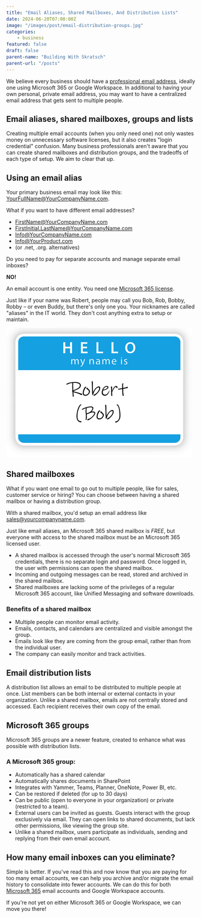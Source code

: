 ```yaml
---
title: "Email Aliases, Shared Mailboxes, And Distribution Lists"
date: 2024-06-20T07:00:00Z
image: "/images/post/email-distribution-groups.jpg"
categories:
    - business
featured: false
draft: false
parent-name: "Building With Skratsch"
parent-url: "/posts"
---
```


We believe every business should have a [professional email address](/business/google-workspace-vs-microsoft-365), ideally one using Microsoft 365 or Google Workspace. In additional to having your own personal, private email address, you may want to have a centralized email address that gets sent to multiple people.

## Email aliases, shared mailboxes, groups and lists

Creating multiple email accounts (when you only need one) not only wastes money on unnecessary software licenses, but it also creates "login credential" confusion. Many business professionals aren't aware that you can create shared mailboxes and distribution groups, and the tradeoffs of each type of setup. We aim to clear that up.

## Using an email alias

Your primary business email may look like this: [YourFullName@YourCompanyName.com](mailto:YourFullName@YourCompanyName.com).

What if you want to have different email addresses?

- [FirstName@YourCompanyName.com](mailto:FirstName@YourCompanyName.com)
- [FirstInitial.LastName@YourCompanyName.com](mailto:FirstInitial.LastName@YourCompanyName.com)
- [Info@YourCompanyName.com](mailto:Info@YourCompanyName.com)
- [Info@YourProduct.com](mailto:Info@YourProduct.com)
- (or .net, .org. alternatives)

Do you need to pay for separate accounts and manage separate email inboxes?

**NO!**

An email account is one entity. You need one [Microsoft 365 license](/it-services/microsoft-365).

Just like if your name was Robert, people may call you Bob, Rob, Bobby, Robby – or even Buddy, but there's only one you. Your nicknames are called "aliases" in the IT world. They don't cost anything extra to setup or maintain.

![email aliases ](/images/post/email-alias-495x345.png "Email Aliases, Shared Mailboxes, and Distribution Lists 2")

## Shared mailboxes

What if you want one email to go out to multiple people, like for sales, customer service or hiring? You can choose between having a shared mailbox or having a distribution group.

With a shared mailbox, you'd setup an email address like [sales@yourcompanyname.com](mailto:sales@yourcompanyname.com).

Just like email aliases, an Microsoft 365 shared mailbox is _FREE_, but everyone with access to the shared mailbox must be an Microsoft 365 licensed user.

- A shared mailbox is accessed through the user's normal Microsoft 365 credentials, there is no separate login and password. Once logged in, the user with permissions can open the shared mailbox.
- Incoming and outgoing messages can be read, stored and archived in the shared mailbox.
- Shared mailboxes are lacking some of the privileges of a regular Microsoft 365 account, like Unified Messaging and software downloads.

### Benefits of a shared mailbox

- Multiple people can monitor email activity.
- Emails, contacts, and calendars are centralized and visible amongst the group.
- Emails look like they are coming from the group email, rather than from the individual user.
- The company can easily monitor and track activities.

## Email distribution lists

A distribution list allows an email to be distributed to multiple people at once. List members can be both internal or external contacts in your organization. Unlike a shared mailbox, emails are not centrally stored and accessed. Each recipient receives their own copy of the email.

## Microsoft 365 groups

Microsoft 365 groups are a newer feature, created to enhance what was possible with distribution lists.

### A Microsoft 365 group:

- Automatically has a shared calendar
- Automatically shares documents in SharePoint
- Integrates with Yammer, Teams, Planner, OneNote, Power BI, etc.
- Can be restored if deleted (for up to 30 days)
- Can be public (open to everyone in your organization) or private (restricted to a team).
- External users can be invited as guests. Guests interact with the group exclusively via email. They can open links to shared documents, but lack other permissions, like viewing the group site.
- Unlike a shared mailbox, users participate as individuals, sending and replying from their own email account.

## How many email inboxes can you eliminate?

Simple is better. If you've read this and now know that you are paying for too many email accounts, we can help you archive and/or migrate the email history to consolidate into fewer accounts. We can do this for both [Microsoft 365](/it-services/microsoft-365) email accounts and Google Workspace accounts.

If you're not yet on either Microsoft 365 or Google Workspace, we can move you there!
